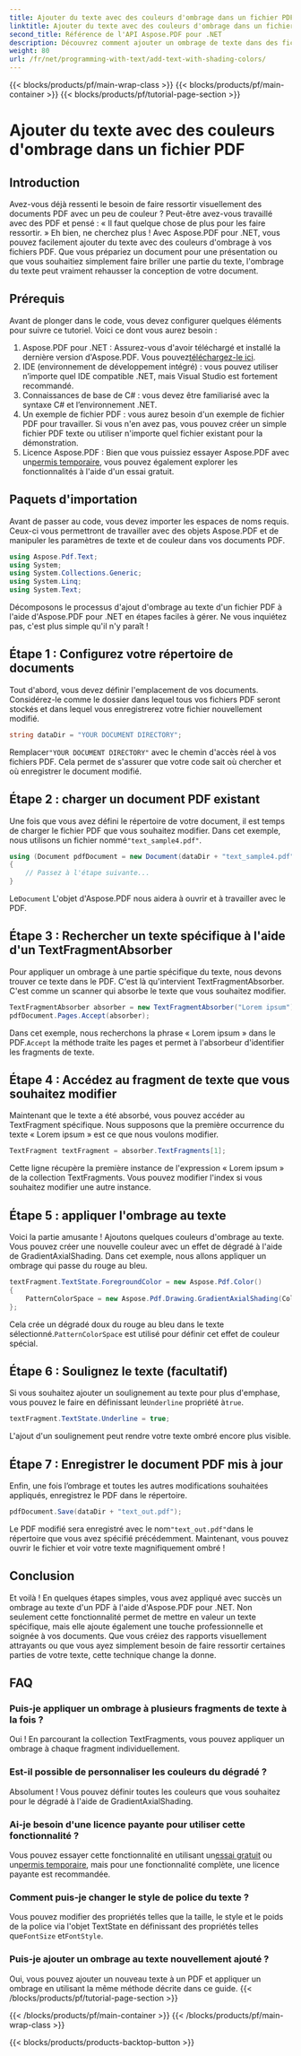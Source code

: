 ```yaml
---
title: Ajouter du texte avec des couleurs d'ombrage dans un fichier PDF
linktitle: Ajouter du texte avec des couleurs d'ombrage dans un fichier PDF
second_title: Référence de l'API Aspose.PDF pour .NET
description: Découvrez comment ajouter un ombrage de texte dans des fichiers PDF à l'aide d'Aspose.PDF pour .NET grâce à ce didacticiel étape par étape. Personnalisez vos documents avec des dégradés de couleurs.
weight: 80
url: /fr/net/programming-with-text/add-text-with-shading-colors/
---
```


{{< blocks/products/pf/main-wrap-class >}}
{{< blocks/products/pf/main-container >}}
{{< blocks/products/pf/tutorial-page-section >}}

# Ajouter du texte avec des couleurs d'ombrage dans un fichier PDF

## Introduction

Avez-vous déjà ressenti le besoin de faire ressortir visuellement des documents PDF avec un peu de couleur ? Peut-être avez-vous travaillé avec des PDF et pensé : « Il faut quelque chose de plus pour les faire ressortir. » Eh bien, ne cherchez plus ! Avec Aspose.PDF pour .NET, vous pouvez facilement ajouter du texte avec des couleurs d'ombrage à vos fichiers PDF. Que vous prépariez un document pour une présentation ou que vous souhaitiez simplement faire briller une partie du texte, l'ombrage du texte peut vraiment rehausser la conception de votre document.

## Prérequis

Avant de plonger dans le code, vous devez configurer quelques éléments pour suivre ce tutoriel. Voici ce dont vous aurez besoin :

1.  Aspose.PDF pour .NET : Assurez-vous d'avoir téléchargé et installé la dernière version d'Aspose.PDF. Vous pouvez[téléchargez-le ici](https://releases.aspose.com/pdf/net/).
2. IDE (environnement de développement intégré) : vous pouvez utiliser n’importe quel IDE compatible .NET, mais Visual Studio est fortement recommandé.
3. Connaissances de base de C# : vous devez être familiarisé avec la syntaxe C# et l’environnement .NET.
4. Un exemple de fichier PDF : vous aurez besoin d'un exemple de fichier PDF pour travailler. Si vous n'en avez pas, vous pouvez créer un simple fichier PDF texte ou utiliser n'importe quel fichier existant pour la démonstration.
5.  Licence Aspose.PDF : Bien que vous puissiez essayer Aspose.PDF avec un[permis temporaire](https://purchase.aspose.com/temporary-license/), vous pouvez également explorer les fonctionnalités à l'aide d'un essai gratuit.

## Paquets d'importation

Avant de passer au code, vous devez importer les espaces de noms requis. Ceux-ci vous permettront de travailler avec des objets Aspose.PDF et de manipuler les paramètres de texte et de couleur dans vos documents PDF.

```csharp
using Aspose.Pdf.Text;
using System;
using System.Collections.Generic;
using System.Linq;
using System.Text;
```

Décomposons le processus d'ajout d'ombrage au texte d'un fichier PDF à l'aide d'Aspose.PDF pour .NET en étapes faciles à gérer. Ne vous inquiétez pas, c'est plus simple qu'il n'y paraît !

## Étape 1 : Configurez votre répertoire de documents

Tout d'abord, vous devez définir l'emplacement de vos documents. Considérez-le comme le dossier dans lequel tous vos fichiers PDF seront stockés et dans lequel vous enregistrerez votre fichier nouvellement modifié.

```csharp
string dataDir = "YOUR DOCUMENT DIRECTORY";
```

 Remplacer`"YOUR DOCUMENT DIRECTORY"` avec le chemin d'accès réel à vos fichiers PDF. Cela permet de s'assurer que votre code sait où chercher et où enregistrer le document modifié.

## Étape 2 : charger un document PDF existant

Une fois que vous avez défini le répertoire de votre document, il est temps de charger le fichier PDF que vous souhaitez modifier. Dans cet exemple, nous utilisons un fichier nommé`"text_sample4.pdf"`.

```csharp
using (Document pdfDocument = new Document(dataDir + "text_sample4.pdf"))
{
    // Passez à l'étape suivante...
}
```

 Le`Document` L'objet d'Aspose.PDF nous aidera à ouvrir et à travailler avec le PDF.

## Étape 3 : Rechercher un texte spécifique à l'aide d'un TextFragmentAbsorber

Pour appliquer un ombrage à une partie spécifique du texte, nous devons trouver ce texte dans le PDF. C'est là qu'intervient TextFragmentAbsorber. C'est comme un scanner qui absorbe le texte que vous souhaitez modifier.

```csharp
TextFragmentAbsorber absorber = new TextFragmentAbsorber("Lorem ipsum");
pdfDocument.Pages.Accept(absorber);
```

 Dans cet exemple, nous recherchons la phrase « Lorem ipsum » dans le PDF.`Accept` la méthode traite les pages et permet à l'absorbeur d'identifier les fragments de texte.

## Étape 4 : Accédez au fragment de texte que vous souhaitez modifier

Maintenant que le texte a été absorbé, vous pouvez accéder au TextFragment spécifique. Nous supposons que la première occurrence du texte « Lorem ipsum » est ce que nous voulons modifier.

```csharp
TextFragment textFragment = absorber.TextFragments[1];
```

Cette ligne récupère la première instance de l'expression « Lorem ipsum » de la collection TextFragments. Vous pouvez modifier l'index si vous souhaitez modifier une autre instance.

## Étape 5 : appliquer l'ombrage au texte

Voici la partie amusante ! Ajoutons quelques couleurs d'ombrage au texte. Vous pouvez créer une nouvelle couleur avec un effet de dégradé à l'aide de GradientAxialShading. Dans cet exemple, nous allons appliquer un ombrage qui passe du rouge au bleu.

```csharp
textFragment.TextState.ForegroundColor = new Aspose.Pdf.Color()
{
    PatternColorSpace = new Aspose.Pdf.Drawing.GradientAxialShading(Color.Red, Color.Blue)
};
```

 Cela crée un dégradé doux du rouge au bleu dans le texte sélectionné.`PatternColorSpace` est utilisé pour définir cet effet de couleur spécial.

## Étape 6 : Soulignez le texte (facultatif)

 Si vous souhaitez ajouter un soulignement au texte pour plus d'emphase, vous pouvez le faire en définissant le`Underline` propriété à`true`.

```csharp
textFragment.TextState.Underline = true;
```

L'ajout d'un soulignement peut rendre votre texte ombré encore plus visible.

## Étape 7 : Enregistrer le document PDF mis à jour

Enfin, une fois l’ombrage et toutes les autres modifications souhaitées appliqués, enregistrez le PDF dans le répertoire.

```csharp
pdfDocument.Save(dataDir + "text_out.pdf");
```

 Le PDF modifié sera enregistré avec le nom`"text_out.pdf"`dans le répertoire que vous avez spécifié précédemment. Maintenant, vous pouvez ouvrir le fichier et voir votre texte magnifiquement ombré !

## Conclusion

Et voilà ! En quelques étapes simples, vous avez appliqué avec succès un ombrage au texte d'un PDF à l'aide d'Aspose.PDF pour .NET. Non seulement cette fonctionnalité permet de mettre en valeur un texte spécifique, mais elle ajoute également une touche professionnelle et soignée à vos documents. Que vous créiez des rapports visuellement attrayants ou que vous ayez simplement besoin de faire ressortir certaines parties de votre texte, cette technique change la donne.


## FAQ

### Puis-je appliquer un ombrage à plusieurs fragments de texte à la fois ?
Oui ! En parcourant la collection TextFragments, vous pouvez appliquer un ombrage à chaque fragment individuellement.

### Est-il possible de personnaliser les couleurs du dégradé ?
Absolument ! Vous pouvez définir toutes les couleurs que vous souhaitez pour le dégradé à l'aide de GradientAxialShading.

### Ai-je besoin d'une licence payante pour utiliser cette fonctionnalité ?
 Vous pouvez essayer cette fonctionnalité en utilisant un[essai gratuit](https://releases.aspose.com/) ou un[permis temporaire](https://purchase.aspose.com/temporary-license/), mais pour une fonctionnalité complète, une licence payante est recommandée.

### Comment puis-je changer le style de police du texte ?
 Vous pouvez modifier des propriétés telles que la taille, le style et le poids de la police via l'objet TextState en définissant des propriétés telles que`FontSize` et`FontStyle`.

### Puis-je ajouter un ombrage au texte nouvellement ajouté ?
Oui, vous pouvez ajouter un nouveau texte à un PDF et appliquer un ombrage en utilisant la même méthode décrite dans ce guide.
{{< /blocks/products/pf/tutorial-page-section >}}

{{< /blocks/products/pf/main-container >}}
{{< /blocks/products/pf/main-wrap-class >}}

{{< blocks/products/products-backtop-button >}}
